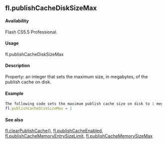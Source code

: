 ## fl.publishCacheDiskSizeMax

#### Availability

Flash CS5.5 Professional.

#### Usage

fl.publishCacheDiskSizeMax

#### Description

Property: an integer that sets the maximum size, in megabytes, of the publish cache on disk.

#### Example

```javascript
The following code sets the maximum publish cache size on disk to 1 megabyte:
fl.publishCacheDiskSizeMax = 1

```
#### See also

[fl.clearPublishCache()](../flash_object_(fl)/fl5.md), [fl.publishCacheEnabled](../flash_object_(fl)/fl51.md),  [fl.publishCacheMemoryEntrySizeLimit](../flash_object_(fl)/fl52.md),  [fl.publishCacheMemorySizeMax](../flash_object_(fl)/fl53.md)

<span id="fl.publishCacheEnabled" class="anchor"></span>
